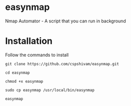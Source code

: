 # easynmap
Nmap Automator - A script that you can run in background

# Installation
Follow the commands to install

``` git clone https://github.com/cspshivam/easynmap.git ```

``` cd easynmap ```

``` chmod +x easynmap ```

``` sudo cp easynmap /usr/local/bin/easynmap ```

``` easynmap ```
